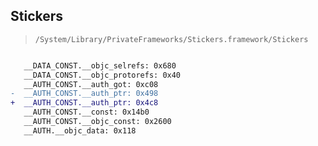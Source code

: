 ## Stickers

> `/System/Library/PrivateFrameworks/Stickers.framework/Stickers`

```diff

   __DATA_CONST.__objc_selrefs: 0x680
   __DATA_CONST.__objc_protorefs: 0x40
   __AUTH_CONST.__auth_got: 0xc08
-  __AUTH_CONST.__auth_ptr: 0x498
+  __AUTH_CONST.__auth_ptr: 0x4c8
   __AUTH_CONST.__const: 0x14b0
   __AUTH_CONST.__objc_const: 0x2600
   __AUTH.__objc_data: 0x118

```
